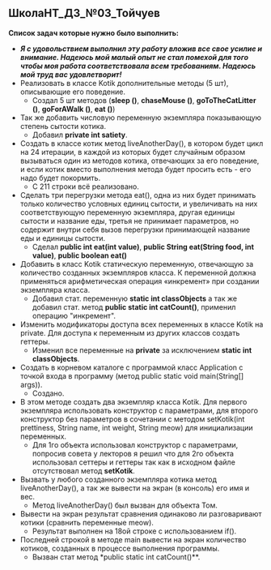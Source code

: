 ## ШколаНТ_ДЗ_№03_Тойчуев
**Список задач которые нужно было выполнить:**
- ***Я с удовольствием выполнил эту работу вложив все свое усилие и внимание. Надеюсь мой малый опыт не стал помехой для того чтобы моя работа соответствовала всем требованиям. Надеюсь мой труд вас удовлетворит!***
- Реализовать в классе Kotik дополнительные методы (5 шт), описывающие его поведение.
    - Создал 5 шт методов (**sleep ()**, **chaseMouse ()**, **goToTheCatLitter ()**, **goForAWalk ()**, **eat ()**)
- Так же добавить числовую переменную экземпляра показывающую степень сытости котика.
    - Добавил **private int satiety**.
- Создать в классе котик метод liveAnotherDay(), в котором будет цикл на 24 итерации, в каждой из которых будет случайным образом вызываться один из методов котика, отвечающих за его поведение, и если котик вместо выполнения метода будет просить есть - его надо будет покормить.
    - С 211 строки всё реализовано.
- Сделать три перегрузки метода eat(), одна из них будет принимать только количество условных единиц сытости, и увеличивать на них соответствующую переменную экземпляра, другая единицы сытости и название еды, третья не принимает параметров, но содержит внутри себя вызов перегрузки принимающей название еды и единицы сытости.
    - Сделал **public int eat(int value)**, **public String eat(String food, int value)**, **public boolean eat()**
- Добавить в класс Kotik статическую переменную, отвечающую за количество созданных экземпляров класса. К переменной должна применяться арифметическая операция «инкремент» при создании экземпляра класса.	
    - Добавил стат. переменную **static int classObjects** а так же добавил стат. метод **public static int catCount()**, применил операцию "инкремент".
- Изменить модификаторы доступа всех переменных в классе Kotik на private. Для доступа к переменным из других классов создать геттеры.
    - Изменил все переменные на **private** за исключением **static int classObjects**.
- Создать в корневом каталоге с программой класс Application с точкой входа в программу (метод public static void main(String[] args)).
    - Создано.
- В этом методе создать два экземпляр класса Kotik. Для первого экземпляра использовать конструктор с параметрами, для второго конструктор без параметров в сочетании с методом setKotik(int prettiness, String name, int weight, String meow) для инициализации переменных.
    - Для 1го объекта использовал конструктор с параметрами, попросив совета у лекторов я решил что для 2го объекта использовал сеттеры и геттеры так как в исходном файле отсутствовал метод **setKotik**.
- Вызвать у любого созданного экземпляра котика метод liveAnotherDay(), а так же вывести на экран (в консоль) его имя и вес.	
    - Метод liveAnotherDay() был вызван для объекта Том.
- Вывести на экран результат сравнения одинаково ли разговаривают котики (сравнить переменные meow).
    - Результат выполнен на 18ой строке с использованием if().
- Последней строкой в методе main вывести на экран количество котиков, созданных в процессе выполнения программы.
    - Вызван стат метод *public static int catCount()**.
